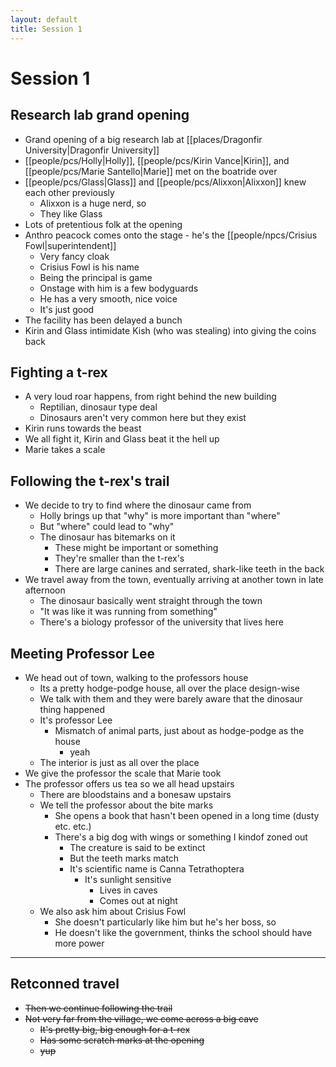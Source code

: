 ```yaml
---
layout: default
title: Session 1
---
```


# Session 1

## Research lab grand opening
- Grand opening of a big research lab at [[places/Dragonfir University|Dragonfir University]]
- [[people/pcs/Holly|Holly]], [[people/pcs/Kirin Vance|Kirin]], and [[people/pcs/Marie Santello|Marie]] met on the boatride over
- [[people/pcs/Glass|Glass]] and [[people/pcs/Alixxon|Alixxon]] knew each other previously
	- Alixxon is a huge nerd, so
	- They like Glass
- Lots of pretentious folk at the opening
- Anthro peacock comes onto the stage - he's the [[people/npcs/Crisius Fowl|superintendent]]
	- Very fancy cloak
	- Crisius Fowl is his name
	- Being the principal is game
	- Onstage with him is a few bodyguards
	- He has a very smooth, nice voice
	- It's just good
- The facility has been delayed a bunch
- Kirin and Glass intimidate Kish (who was stealing) into giving the coins back

## Fighting a t-rex
- A very loud roar happens, from right behind the new building
	- Reptilian, dinosaur type deal
	- Dinosaurs aren't very common here but they exist
- Kirin runs towards the beast
- We all fight it, Kirin and Glass beat it the hell up
- Marie takes a scale

## Following the t-rex's trail
- We decide to try to find where the dinosaur came from
	- Holly brings up that "why" is more important than "where"
	- But "where" could lead to "why"
	- The dinosaur has bitemarks on it
		- These might be important or something
		- They're smaller than the t-rex's
		- There are large canines and serrated, shark-like teeth in the back
- We travel away from the town, eventually arriving at another town in late afternoon
	- The dinosaur basically went straight through the town
	- "It was like it was running from something"
	- There's a biology professor of the university that lives here

## Meeting Professor Lee
- We head out of town, walking to the professors house
	- Its a pretty hodge-podge house, all over the place design-wise
	- We talk with them and they were barely aware that the dinosaur thing happened
	- It's professor Lee
		- Mismatch of animal parts, just about as hodge-podge as the house
			- yeah
	- The interior is just as all over the place
- We give the professor the scale that Marie took
- The professor offers us tea so we all head upstairs
	- There are bloodstains and a bonesaw upstairs
	- We tell the professor about the bite marks
		- She opens a book that hasn't been opened in a long time (dusty etc. etc.)
		- There's a big dog with wings or something I kindof zoned out
			- The creature is said to be extinct
			- But the teeth marks match
			- It's scientific name is Canna Tetrathoptera
				- It's sunlight sensitive
					- Lives in caves
					- Comes out at night
	- We also ask him about Crisius Fowl
		- She doesn't particularly like him but he's her boss, so
		- He doesn't like the government, thinks the school should have more power

---

## Retconned travel
- ~~Then we continue following the trail~~
- ~~Not very far from the village, we come across a big cave~~
	- ~~It's pretty big, big enough for a t-rex~~
	- ~~Has some scratch marks at the opening~~
	- ~~yup~~